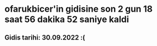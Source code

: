 # ofarukbicer'in gidisine son 2 gun 18 saat 56 dakika 52 saniye kaldi

## Gidis tarihi: 30.09.2022 :(